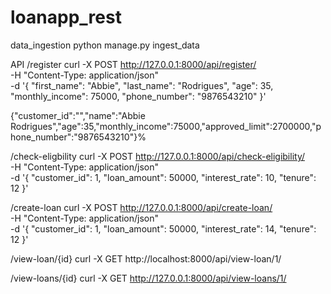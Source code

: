 # loanapp_rest
data_ingestion
python manage.py ingest_data

API 
/register
curl -X POST http://127.0.0.1:8000/api/register/ \
-H "Content-Type: application/json" \
-d '{
  "first_name": "Abbie",
  "last_name": "Rodrigues",
  "age": 35,
  "monthly_income": 75000,
  "phone_number": "9876543210"
}'

{"customer_id":"","name":"Abbie Rodrigues","age":35,"monthly_income":75000,"approved_limit":2700000,"phone_number":"9876543210"}%    

/check-eligbility
 curl -X POST http://127.0.0.1:8000/api/check-eligibility/ \
-H "Content-Type: application/json" \
-d '{
  "customer_id": 1,
  "loan_amount": 50000,
  "interest_rate": 10,
  "tenure": 12
}'

/create-loan
curl -X POST http://127.0.0.1:8000/api/create-loan/ \
-H "Content-Type: application/json" \
-d '{
  "customer_id": 1,
  "loan_amount": 50000,
  "interest_rate": 14,
  "tenure": 12
}'

/view-loan/{id}
curl -X GET http://localhost:8000/api/view-loan/1/

/view-loans/{id}
curl -X GET http://127.0.0.1:8000/api/view-loans/1/
